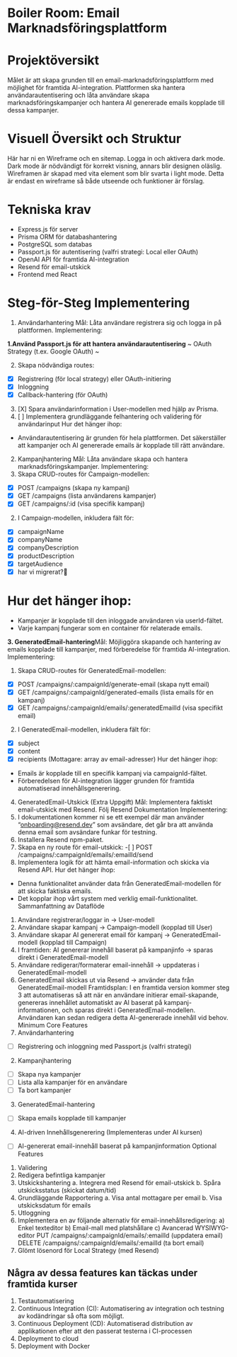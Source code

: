 # **Boiler Room: Email Marknadsföringsplattform**

# Projektöversikt

Målet är att skapa grunden till en email-marknadsföringsplattform med möjlighet för framtida AI-integration. Plattformen ska hantera användarautentisering och låta användare skapa marknadsföringskampanjer och hantera AI genererade emails kopplade till dessa kampanjer.

# Visuell Översikt och Struktur

Här har ni en Wireframe och en sitemap. Logga in och aktivera dark mode. Dark mode är nödvändigt för korrekt visning, annars blir designen oläslig. Wireframen är skapad med vita element som blir svarta i light mode. Detta är endast en wireframe så både utseende och funktioner är förslag.

# Tekniska krav

- Express.js för server
- Prisma ORM för databashantering
- PostgreSQL som databas
- Passport.js för autentisering (valfri strategi: Local eller OAuth)
- OpenAI API för framtida AI-integration
- Resend för email-utskick
- Frontend med React

# Steg-för-Steg Implementering

1. Användarhantering Mål: Låta användare registrera sig och logga in på plattformen. Implementering:

**1.Använd Passport.js för att hantera användarautentisering** ~ OAuth Strategy (t.ex. Google OAuth) ~

2. Skapa nödvändiga routes:

- [X] Registrering (för local strategy) eller OAuth-initiering
- [X] Inloggning
- [X] Callback-hantering (för OAuth)

3. [X] Spara användarinformation i User-modellen med hjälp av Prisma.
4. [ ] Implementera grundläggande felhantering och validering för användarinput Hur det hänger ihop:

- Användarautentisering är grunden för hela plattformen. Det säkerställer att kampanjer och AI genererade emails är kopplade till rätt användare.

2. Kampanjhantering Mål: Låta användare skapa och hantera marknadsföringskampanjer. Implementering:
3. Skapa CRUD-routes för Campaign-modellen:

- [X] POST /campaigns (skapa ny kampanj)
- [X] GET /campaigns (lista användarens kampanjer)
- [X] GET /campaigns/:id (visa specifik kampanj)

2. I Campaign-modellen, inkludera fält för:

- [X] campaignName
- [X] companyName
- [X] companyDescription
- [X] productDescription
- [X] targetAudience
- [X] har vi migrerat?🐌

# Hur det hänger ihop:

- Kampanjer är kopplade till den inloggade användaren via userId-fältet.
- Varje kampanj fungerar som en container för relaterade emails.

**3. GeneratedEmail-hantering**Mål: Möjliggöra skapande och hantering av emails kopplade till kampanjer, med förberedelse för framtida AI-integration. Implementering:

1. Skapa CRUD-routes för GeneratedEmail-modellen:

- [X] POST /campaigns/:campaignId/generate-email (skapa nytt email)
- [X] GET /campaigns/:campaignId/generated-emails (lista emails för en kampanj)
- [X] GET /campaigns/:campaignId/emails/:generatedEmailId (visa specifikt email)

2. I GeneratedEmail-modellen, inkludera fält för:

- [X] subject
- [X] content
- [X] recipients (Mottagare: array av email-adresser) Hur det hänger ihop:

- Emails är kopplade till en specifik kampanj via campaignId-fältet.
- Förberedelsen för AI-integration lägger grunden för framtida automatiserad innehållsgenerering.

4. GeneratedEmail-Utskick (Extra Uppgift) Mål: Implementera faktiskt email-utskick med Resend. Följ Resend Dokumentation Implementering:
5. I dokumentationen kommer ni se ett exempel där man använder “onboarding@resend.dev” som avsändare, det går bra att använda denna email som avsändare funkar för testning.
6. Installera Resend npm-paket.
7. Skapa en ny route för email-utskick: -[ ] POST /campaigns/:campaignId/emails/:emailId/send
8. Implementera logik för att hämta email-information och skicka via Resend API. Hur det hänger ihop:

- Denna funktionalitet använder data från GeneratedEmail-modellen för att skicka faktiska emails.
- Det kopplar ihop vårt system med verklig email-funktionalitet. Sammanfattning av Dataflöde

1. Användare registrerar/loggar in → User-modell
2. Användare skapar kampanj → Campaign-modell (kopplad till User)
3. Användare skapar AI genererat email för kampanj → GeneratedEmail-modell (kopplad till Campaign)
4. I framtiden: AI genererar innehåll baserat på kampanjinfo → sparas direkt i GeneratedEmail-modell
5. Användare redigerar/formaterar email-innehåll → uppdateras i GeneratedEmail-modell
6. GeneratedEmail skickas ut via Resend → använder data från GeneratedEmail-modell Framtidsplan: I en framtida version kommer steg 3 att automatiseras så att när en användare initierar email-skapande, genereras innehållet automatiskt av AI baserat på kampanj-informationen, och sparas direkt i GeneratedEmail-modellen. Användaren kan sedan redigera detta AI-genererade innehåll vid behov. Minimum Core Features
7. Användarhantering

- [ ] Registrering och inloggning med Passport.js (valfri strategi)

2. Kampanjhantering

- [ ] Skapa nya kampanjer
- [ ] Lista alla kampanjer för en användare
- [ ] Ta bort kampanjer

3. GeneratedEmail-hantering

- [ ] Skapa emails kopplade till kampanjer

4. AI-driven Innehållsgenerering (Implementeras under AI kursen)

- [ ] AI-genererat email-innehåll baserat på kampanjinformation Optional Features

1. Validering
2. Redigera befintliga kampanjer
3. Utskickshantering a. Integrera med Resend för email-utskick b. Spåra utskicksstatus (skickat datum/tid)
4. Grundläggande Rapportering a. Visa antal mottagare per email b. Visa utskicksdatum för emails
5. Utloggning
6. Implementera en av följande alternativ för email-innehållsredigering: a) Enkel texteditor b) Email-mall med platshållare c) Avancerad WYSIWYG-editor PUT /campaigns/:campaignId/emails/:emailId (uppdatera email) DELETE /campaigns/:campaignId/emails/:emailId (ta bort email)
7. Glömt lösenord för Local Strategy (med Resend)

## Några av dessa features kan täckas under framtida kurser

1. Testautomatisering
2. Continuous Integration (CI): Automatisering av integration och testning av kodändringar så ofta som möjligt.
3. Continuous Deployment (CD): Automatiserad distribution av applikationen efter att den passerat testerna i CI-processen
4. Deployment to cloud
5. Deployment with Docker
